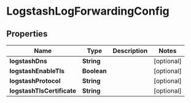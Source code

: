 

# LogstashLogForwardingConfig


## Properties

Name | Type | Description | Notes
------------ | ------------- | ------------- | -------------
**logstashDns** | **String** |  |  [optional]
**logstashEnableTls** | **Boolean** |  |  [optional]
**logstashProtocol** | **String** |  |  [optional]
**logstashTlsCertificate** | **String** |  |  [optional]



